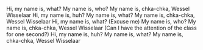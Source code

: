 Hi, my name is, what? My name is, who?
My name is, chka-chka, Wessel Wisselaar
Hi, my name is, huh? My name is, what?
My name is, chka-chka, Wessel Wisselaar
Hi, my name is, what? (Excuse me) My name is, who?
My name is, chka-chka, Wessel Wisselaar
(Can I have the attention of the class for one second?)
Hi, my name is, huh? My name is, what?
My name is, chka-chka, Wessel Wisselaar
